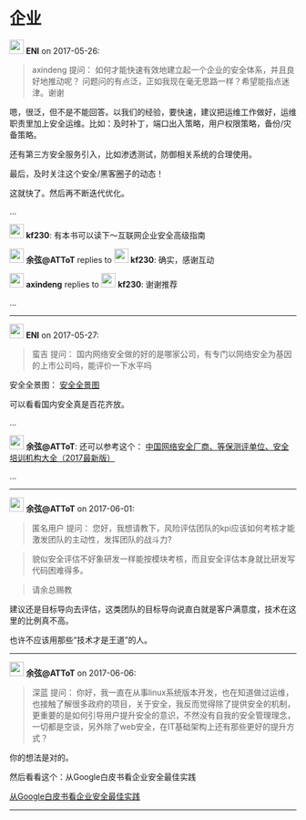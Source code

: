 # 企业

<img src="https://file.xiaomiquan.com/f2/18/f2187aaef0629494fb3ab1ab45faea17ed9021d9408eb286db2694c418ae7acf.jpg" width="25px"/> __ENI__ on 2017-05-26:

> axindeng 提问：
如何才能快速有效地建立起一个企业的安全体系，并且良好地推动呢？ 问题问的有点泛，正如我现在毫无思路一样？希望能指点迷津。谢谢


嗯，很泛，但不是不能回答。以我们的经验，要快速，建议把运维工作做好，运维职责里加上安全运维。比如：及时补丁，端口出入策略，用户权限策略，备份/灾备策略。

还有第三方安全服务引入，比如渗透测试，防御相关系统的合理使用。

最后，及时关注这个安全/黑客圈子的动态！

这就快了。然后再不断迭代优化。



...

<img src="https://file.xiaomiquan.com/fa/65/fa65064c64dfbabd1edf2a4283b03e86b51d48eaa326a21f10120c69ca94b308.jpg" width="25px"/> __kf230__: 有本书可以读下～互联网企业安全高级指南

<img src="https://file.xiaomiquan.com/96/86/9686aeac0faa9aa0efc8cc53e1617273dd5e53e7a0425b9f06b68f806f03ca15.jpg" width="25px"/> __余弦@ATToT__ replies to <img src="https://file.xiaomiquan.com/fa/65/fa65064c64dfbabd1edf2a4283b03e86b51d48eaa326a21f10120c69ca94b308.jpg" width="25px"/> __kf230__: 确实，感谢互动

<img src="https://file.xiaomiquan.com/f6/fa/f6fac18c1f86fe2ca889e07eb41cc651ec18dbd1db1616863065e330f75273de.jpg" width="25px"/> __axindeng__ replies to <img src="https://file.xiaomiquan.com/fa/65/fa65064c64dfbabd1edf2a4283b03e86b51d48eaa326a21f10120c69ca94b308.jpg" width="25px"/> __kf230__: 谢谢推荐

...

---

<img src="https://file.xiaomiquan.com/f2/18/f2187aaef0629494fb3ab1ab45faea17ed9021d9408eb286db2694c418ae7acf.jpg" width="25px"/> __ENI__ on 2017-05-27:

> 蛮吉 提问：
国内网络安全做的好的是哪家公司，有专门以网络安全为基因的上市公司吗，能评价一下水平吗


安全全景图：
[安全全景图](http://all.aqniu.com/)



可以看看国内安全真是百花齐放。



...

<img src="https://file.xiaomiquan.com/96/86/9686aeac0faa9aa0efc8cc53e1617273dd5e53e7a0425b9f06b68f806f03ca15.jpg" width="25px"/> __余弦@ATToT__: 还可以参考这个：
[中国网络安全厂商、等保测评单位、安全培训机构大全（2017最新版）](http://mp.weixin.qq.com/s/-q4TBhaTsBpulf5mhGSurw)


...

------

<img src="https://file.xiaomiquan.com/96/86/9686aeac0faa9aa0efc8cc53e1617273dd5e53e7a0425b9f06b68f806f03ca15.jpg" width="25px"/> __余弦@ATToT__ on 2017-06-01:

> 匿名用户 提问：
您好，我想请教下，风险评估团队的kpi应该如何考核才能激发团队的主动性，发挥团队的战斗力?

>貌似安全评估不好象研发一样能按模块考核，而且安全评估本身就比研发写代码困难得多。

>请余总赐教


建议还是目标导向去评估，这类团队的目标导向说直白就是客户满意度，技术在这里的比例真不高。

也许不应该用那些“技术才是王道”的人。



---

<img src="https://file.xiaomiquan.com/96/86/9686aeac0faa9aa0efc8cc53e1617273dd5e53e7a0425b9f06b68f806f03ca15.jpg" width="25px"/> __余弦@ATToT__ on 2017-06-06:

> 深蓝 提问：
你好，我一直在从事linux系统版本开发，也在知道做过运维，也接触了解很多政府的项目，关于安全，我反而觉得除了提供安全的机制，更重要的是如何引导用户提升安全的意识，不然没有自我的安全管理理念，一切都是空谈，另外除了web安全，在IT基础架构上还有那些更好的提升方式？


你的想法是对的。

然后看看这个：从Google白皮书看企业安全最佳实践


[从Google白皮书看企业安全最佳实践](http://mp.weixin.qq.com/s/j4mRush9uP-mR8hFbFevQw)





---


